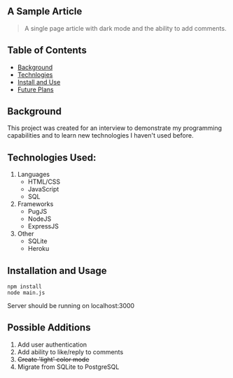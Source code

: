 ## A Sample Article
> A single page article with dark mode and the ability to add comments.

## Table of Contents
- [Background](#background)
- [Technlogies](#technologies-used)
- [Install and Use](#installation-and-usage)
- [Future Plans](#future-plans)

## Background
This project was created for an interview to demonstrate my programming capabilities and to learn new technologies I haven't used before.

## Technologies Used:
1. Languages
    * HTML/CSS
    * JavaScript
    * SQL
2. Frameworks
    * PugJS
    * NodeJS
    * ExpressJS
3. Other
    * SQLite
    * Heroku

## Installation and Usage
```
npm install
node main.js
```
Server should be running on localhost:3000

## Possible Additions
1. Add user authentication
2. Add ability to like/reply to comments
3. ~~Create 'light' color mode~~
4. Migrate from SQLite to PostgreSQL



